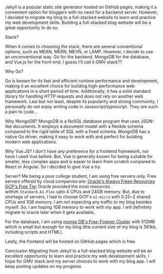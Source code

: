 
Jekyll is a popular static site generator hosted on GitHub pages, making it a convenient option for bloggers with no need for a backend server. However, I decided to migrate my blog to a full-stacked website to learn and practice my web development skills. Building a full-stacked blog website will be a great opportunity to do so.

Stack?

When it comes to choosing the stack, there are several conventional options, such as MEAN, MERN, MEVN, or LAMP. However, I decide to use an unconventional way. Go for the backend, MongoDB for the database, and Vue.js for the front end. I guess I'll call it GMV stack??

Why Go?

Go is known for its fast and efficient runtime performance and development, making it an excellent choice for building high-performance web applications in a short period of time. Additionally, it has a solid standard library for handling HTTP requests and does not rely on another web framework. Last but not least, despite its popularity and strong community, I personally do not enjoy writing code in Javascript/typescript. They are such a pain to code...

Why MongoDB?
MongoDB is a NoSQL database program that uses JSON-like documents. It employs a document model with a flexible schema compared to the rigid table of SQL with a fixed schema. MongoDB has a native Go driver, making it easy to work with and perfect for building modern web applications.

Why Vue.JS?
I don't have any preference for a frontend framework, nor have I used Vue before. But, Vue is generally known for being suitable for smaller, less complex apps and is easier to learn from scratch compared to React or Angular. So I decided to give Vue a try.

Server?
Me being a poor college student, I am using free servers only.
Free servers offered by cloud companies are:
[Oracle's Always Freee Resources](https://docs.oracle.com/en-us/iaas/Content/FreeTier/freetier_topic-Always_Free_Resources.htm)
[GCP's Free Tier](https://cloud.google.com/free/docs/free-cloud-features#free-tier)
Oracle provided the most resources with`VM.Standard.A1.Flex` upto 4 CPUs and 24GB memory. But, due to shortage of servers, I had to choose GCP's `e2-micro` with 0.25~2 shared CPUs and 1GB memory. I am not expecting any traffic to my blog besides myself. So, I am hoping 1GB memory to work with my app. I will definitely migrate to oracle later when it gets available,

For the database, I am using [mongo DB's Free-Forever Cluster](https://www.mongodb.com/pricing) with 512MB which is small but enough for my blog (the current size of my blog is 561kb, including scripts and HTML).

Lastly, the frontend will be hosted on GitHub pages which is free.

Conclusion
Migrating from Jekyll to a full-stacked blog website will be an excellent opportunity to learn and practice my web development skills. I hope for GMV stack and my server choices to work with my blog app. I will keep posting updates on my progress.

